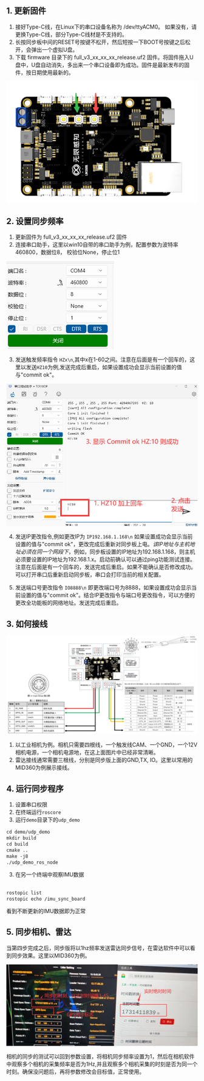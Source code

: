 ## 1. 更新固件

1. 接好Type-C线，在Linux下的串口设备名称为 /dev/ttyACM0。 如果没有，请更换Type-C线，部分Type-C线材是不支持的。
2. 长按同步板中间的RESET号按键不松开，然后短按一下BOOT号按键之后松开，会弹出一个虚拟U盘。
3. 下载 firmware 目录下的 full_v3_xx_xx_xx_release.uf2 固件。将固件拖入U盘中，U盘自动消失，多出来一个串口设备即为成功。固件是最新发布的固件，按日期使用最新的。

![按键说明](./full_1.png)

## 2. 设置同步频率

1. 更新固件为 full_v3_xx_xx_xx_release.uf2 固件
2. 连接串口助手，这里以win10自带的串口助手为例，配置参数为波特率 460800，数据位8， 校验位None，停止位1

![串口参数](./serial.png)

3. 发送触发频率指令 `HZx\n`,其中x在1-60之间。注意在后面是有一个回车的，这里以发送`HZ10`为例,发送完成后重启，如果设置成功会显示当前设置的值与"commit ok"。

![串口参数](./img6.png)

4. 发送IP更改指令,例如更改IP为 `IP192.168.1.168\n` 如果设置成功会显示当前设置的值与"commit ok"，更改完成后重新对同步板上电。*该IP地址与主机地址必须在同一个网段下*，例如，同步板设置的IP地址为192.168.1.168，则主机必须要设置的IP地址为192.168.1.x。启动前确认可以通过ping功能测试连接。注意在后面是有一个回车的，发送完成后重启。如果不能确认是否修改成功。可以打开串口后重新启动同步板，串口会打印当前的相关配置。
   
6. 发送端口号更改指令 `IO8888\n` 即更改端口号为8888，如果设置成功会显示当前设置的值与"commit ok"。结合IP更改指令与端口号更改指令，可以方便的更改全功能板的网络地址。发送完成后重启。

## 3. 如何接线
![接口定义](./full_2.png)

1. 以工业相机为例。相机只需要四根线，一个触发线CAM、一个GND，一个12V相机电源，一个相机电源地，在这上面图片中已经非常清晰。
2. 雷达接线通常需要三根线，分别是同步版上面的GND,TX, IO。这里以常用的MID360为例展示接线。

## 4. 运行同步程序

1. 设置串口权限
2. 在终端运行`roscore`
2. 运行`demo`目录下的`udp_demo`

```
cd demo/udp_demo
mkdir build
cd build
cmake ..
make -j8
./udp_demo_ros_node
```

3. 在另一个终端中观察IMU数据

```

rostopic list
rostopic echo /imu_sync_board

```

看到不断更新的IMU数据即为正常

## 5. 同步相机、雷达

当第四步完成之后，同步版将以1hz频率发送雷达同步信号，在雷达软件中可以看到同步效果。这里以MID360为例。

![雷达同步](./img8.png)


相机的同步的测试可以回到参数设置，将相机同步频率设置为1，然后在相机软件中观察多个相机的采集频率是否为1Hz,并且观察多个相机采集的时刻是否为同一个时刻。确保没问题后，再将参数修改会目标值，正常使用。

